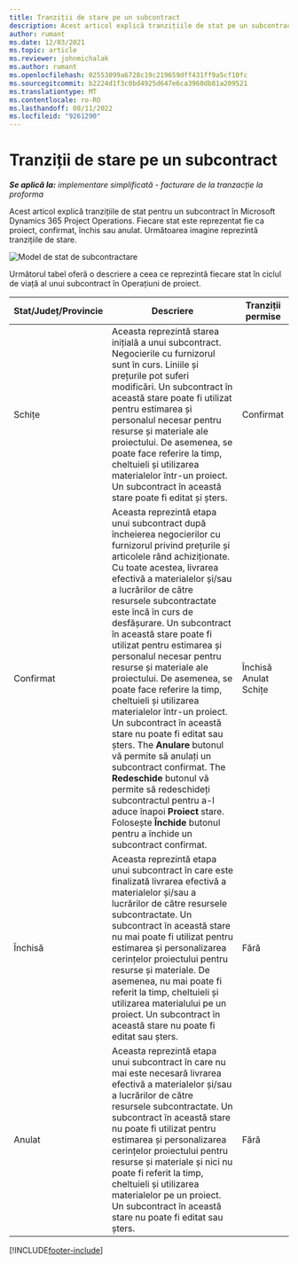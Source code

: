```yaml
---
title: Tranziții de stare pe un subcontract
description: Acest articol explică tranzițiile de stat pe un subcontract în Microsoft Dynamics 365 Project Operations pe măsură ce subcontractul este creat, executat și închis.
author: rumant
ms.date: 12/03/2021
ms.topic: article
ms.reviewer: johnmichalak
ms.author: rumant
ms.openlocfilehash: 02553099a6728c19c219659dff431ff9a5cf10fc
ms.sourcegitcommit: b2224d1f3c0bd4925d647e6ca3960db81a209521
ms.translationtype: MT
ms.contentlocale: ro-RO
ms.lasthandoff: 08/11/2022
ms.locfileid: "9261290"
---
```

# <a name="state-transitions-on-a-subcontract"></a>Tranziții de stare pe un subcontract 

_**Se aplică la:** implementare simplificată - facturare de la tranzacție la proforma_

Acest articol explică tranzițiile de stat pentru un subcontract în Microsoft Dynamics 365 Project Operations. Fiecare stat este reprezentat fie ca proiect, confirmat, închis sau anulat. Următoarea imagine reprezintă tranzițiile de stare.

![Model de stat de subcontractare](../media/SubconStates.png)  

Următorul tabel oferă o descriere a ceea ce reprezintă fiecare stat în ciclul de viață al unui subcontract în Operațiuni de proiect.

| Stat/Județ/Provincie | Descriere | Tranziții permise |
| --- | --- | --- |
| Schițe | Aceasta reprezintă starea inițială a unui subcontract. Negocierile cu furnizorul sunt în curs. Liniile și prețurile pot suferi modificări. Un subcontract în această stare poate fi utilizat pentru estimarea și personalul necesar pentru resurse și materiale ale proiectului. De asemenea, se poate face referire la timp, cheltuieli și utilizarea materialelor într-un proiect. Un subcontract în această stare poate fi editat și șters. | Confirmat |
| Confirmat | Aceasta reprezintă etapa unui subcontract după încheierea negocierilor cu furnizorul privind prețurile și articolele rând achiziționate. Cu toate acestea, livrarea efectivă a materialelor și/sau a lucrărilor de către resursele subcontractate este încă în curs de desfășurare. Un subcontract în această stare poate fi utilizat pentru estimarea și personalul necesar pentru resurse și materiale ale proiectului. De asemenea, se poate face referire la timp, cheltuieli și utilizarea materialelor într-un proiect. Un subcontract în această stare nu poate fi editat sau șters. The **Anulare** butonul vă permite să anulați un subcontract confirmat. The **Redeschide** butonul vă permite să redeschideți subcontractul pentru a-l aduce înapoi **Proiect** stare. Folosește **Închide** butonul pentru a închide un subcontract confirmat. | Închisă <br> Anulat <br> Schițe |
| Închisă | Aceasta reprezintă etapa unui subcontract în care este finalizată livrarea efectivă a materialelor și/sau a lucrărilor de către resursele subcontractate. Un subcontract în această stare nu mai poate fi utilizat pentru estimarea și personalizarea cerințelor proiectului pentru resurse și materiale. De asemenea, nu mai poate fi referit la timp, cheltuieli și utilizarea materialului pe un proiect. Un subcontract în această stare nu poate fi editat sau șters. | Fără |
| Anulat | Aceasta reprezintă etapa unui subcontract în care nu mai este necesară livrarea efectivă a materialelor și/sau a lucrărilor de către resursele subcontractate. Un subcontract în această stare nu poate fi utilizat pentru estimarea și personalizarea cerințelor proiectului pentru resurse și materiale și nici nu poate fi referit la timp, cheltuieli și utilizarea materialelor pe un proiect. Un subcontract în această stare nu poate fi editat sau șters. | Fără |


[!INCLUDE[footer-include](../../includes/footer-banner.md)]
